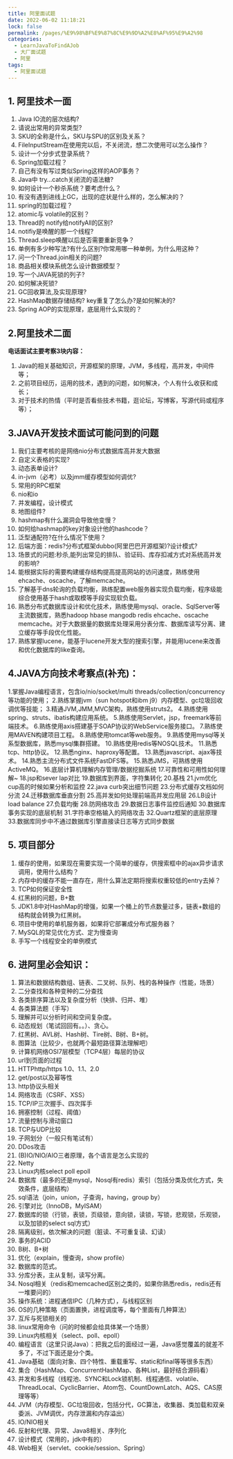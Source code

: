 ```yaml
---
title: 阿里面试题
date: 2022-06-02 11:18:21
lock: false
permalink: /pages/%E9%98%BF%E9%87%8C%E9%9D%A2%E8%AF%95%E9%A2%98
categories: 
  - LearnJavaToFindAJob
  - 大厂面试题
  - 阿里
tags: 
  - 阿里面试题
---
```

## 1. 阿里技术一面

1. Java IO流的层次结构?
2. 请说出常用的异常类型?
3. SKU的全称是什么，SKU与SPU的区别及关系？
4. FileInputStream在使用完以后，不关闭流，想二次使用可以怎么操作？
5. 设计一个分步式登录系统？
6. Spring加载过程？
7. 自己有没有写过类似Spring这样的AOP事务？
8. Java中 try…catch关闭流的语法糖?
9. 如何设计一个秒杀系统？要考虑什么？
10. 有没有遇到进线上GC，出现的症状是什么样的，怎么解决的？
11. spring的加载过程？
12. atomic与 volatile的区别？
13. Thread的 notify给notifyAll的区别?
14. notifiy是唤醒的那一个线程?
15. Thread.sleep唤醒以后是否需要重新竞争？
16. 单例有多少种写法?有什么区别?你常用哪一种单例，为什么用这种？
17. 问一个Thread.join相关的问题?
18. 商品相关模块系统怎么设计数据模型？
19. 写一个JAVA死锁的列子?
20. 如何解决死锁?
21. GC回收算法,及实现原理?
22. HashMap数据存储结构? key重复了怎么办?是如何解决的?
23. Spring AOP的实现原理，底层用什么实现的？

## 2.阿里技术二面

**电话面试主要考察3块内容：**

1. Java的相关基础知识，开源框架的原理，JVM，多线程，高并发，中间件等；
2. 之前项目经历，运用的技术，遇到的问题，如何解决，个人有什么收获和成长；
3. 对于技术的热情（平时是否看些技术书籍，逛论坛，写博客，写源代码或程序等）；

## 3.JAVA开发技术面试可能问到的问题

1. 我们主要考核的是网络nio分布式数据库高并发大数据
2. 自定义表格的实现?
3. 动态表单设计?
4. in-jvm（必考）以及jmm缓存模型如何调优?
5. 常用的RPC框架
6. nio和io
7. 并发编程，设计模式
8. 地图组件?
9. hashmap有什么漏洞会导致他变慢？
10. 如何给hashmap的key对象设计他的hashcode？
11. 泛型通配符?在什么情况下使用？
12. 后端方面：redis?分布式框架dubbo(阿里巴巴开源框架)?设计模式?
13. 场景式的问题:秒杀,能列出常见的排队、验证码、库存扣减方式对系统高并发的影响?
14. 能根据实际的需要构建缓存结构提高提高网站的访问速度，熟练使用ehcache、oscache，了解memcache。
15. 了解基于dns轮询的负载均衡，熟练配置web服务器实现负载均衡，程序级能综合使用基于hash或取模等手段实现软负载。
16. 熟悉分布式数据库设计和优化技术，熟练使用mysql、oracle、SqlServer等主流数据库，熟悉hadoop hbase mangodb redis ehcache、oscache memcache。对于大数据量的数据库处理采用分表分库、数据库读写分离、建立缓存等手段优化性能。
17. 熟练掌握lucene，能基于lucene开发大型的搜索引擎，并能用lucene来改善和优化数据库的like查询。

## 4.JAVA方向技术考察点(补充)：

1.掌握Java编程语言，包含io/nio/socket/multi threads/collection/concurrency等功能的使用；
2.熟练掌握jvm（sun hotspot和ibm j9）内存模型、gc垃圾回收调优等技能；
3.精通JVM,JMM,MVC架构，熟练使用struts2。
4.熟练使用spring、struts、ibatis构建应用系统。
5.熟练使用Servlet，jsp，freemark等前端技术。
6.熟练使用axis搭建基于SOAP协议的WebService服务接口。
7.熟练使用MAVEN构建项目工程。
8.熟练使用tomcat等web服务。
9.熟练使用mysql等关系型数据库，熟悉mysql集群搭建。
10.熟练使用redis等NOSQL技术。
11.熟悉tcp、http协议。
12.熟悉nginx、haproxy等配置。
13.熟悉javascript、ajax等技术。
14.熟悉主流分布式文件系统FastDFS等。
15.熟悉JMS，可熟练使用ActiveMQ。
16.底层计算机理解内存管理/数据挖掘系统
17.可靠性和可用性如何理解~
18.jsp和sever lap对比
19.数据库到界面，字符集转化
20.基栈
21.jvm优化cup高的时候如果分析和监控
22.java curb突出细节问题
23.分布式缓存文档如何分流
24.迁移数据库垂直分割
25.高并发如何处理前端高并发应用层
26.LB设计load balance
27.负载均衡
28.防网络攻击
29.数据日志事件监控后通知
30.数据库事务实现的底层机制
31.字符串空格输入的网络攻击
32.Quartz框架的底层原理
33.数据库同步中不通过数据库引擎直接读日志等方式同步数据

## 5. 项目部分

1. 缓存的使用，如果现在需要实现一个简单的缓存，供搜索框中的ajax异步请求调用，使用什么结构？
2. 内存中的缓存不能一直存在，用什么算法定期将搜索权重较低的entry去掉？
3. TCP如何保证安全性
4. 红黑树的问题，B+数
5. JDK1.8中对HashMap的增强，如果一个桶上的节点数量过多，链表+数组的结构就会转换为红黑树。
6. 项目中使用的单机服务器，如果将它部署成分布式服务器？
7. MySQL的常见优化方式、定为慢查询
8. 手写一个线程安全的单例模式

## 6. 进阿里必会知识：

1. 算法和数据结构数组、链表、二叉树、队列、栈的各种操作（性能，场景）
2. 二分查找和各种变种的二分查找
3. 各类排序算法以及复杂度分析（快排、归并、堆）
4. 各类算法题（手写）
5. 理解并可以分析时间和空间复杂度。
6. 动态规划（笔试回回有。。）、贪心。
7. 红黑树、AVL树、Hash树、Tire树、B树、B+树。
8. 图算法（比较少，也就两个最短路径算法理解吧）
9. 计算机网络OSI7层模型（TCP4层）每层的协议
10. url到页面的过程
11. HTTPhttp/https 1.0、1.1、2.0
12. get/post以及幂等性
13. http协议头相关
14. 网络攻击（CSRF、XSS）
15. TCP/IP三次握手、四次挥手
16. 拥塞控制（过程、阈值）
17. 流量控制与滑动窗口
18. TCP与UDP比较
19. 子网划分（一般只有笔试有）
20. DDos攻击
21. (B)IO/NIO/AIO三者原理，各个语言是怎么实现的
22. Netty
23. Linux内核select poll epoll
24. 数据库（最多的还是mysql，Nosql有redis）索引（包括分类及优化方式，失效条件，底层结构）
25. sql语法（join，union，子查询，having，group by）
26. 引擎对比（InnoDB，MyISAM）
27. 数据库的锁（行锁，表锁，页级锁，意向锁，读锁，写锁，悲观锁，乐观锁，以及加锁的select sql方式）
28. 隔离级别，依次解决的问题（脏读、不可重复读、幻读）
29. 事务的ACID
30. B树、B+树
31. 优化（explain，慢查询，show profile）
32. 数据库的范式。
33. 分库分表，主从复制，读写分离。
34. Nosql相关（redis和memcached区别之类的，如果你熟悉redis，redis还有一堆要问的）
35. 操作系统：进程通信IPC（几种方式），与线程区别
36. OS的几种策略（页面置换，进程调度等，每个里面有几种算法）
37. 互斥与死锁相关的
38. linux常用命令（问的时候都会给具体某一个场景）
39. Linux内核相关（select、poll、epoll）
40. 编程语言（这里只说Java）：把我之后的面经过一遍，Java感觉覆盖的就差不多了，不过下面还是分个类。
41. Java基础（面向对象、四个特性、重载重写、static和final等等很多东西）
42. 集合（HashMap、ConcurrentHashMap、各种List，最好结合源码看）
43. 并发和多线程（线程池、SYNC和Lock锁机制、线程通信、volatile、ThreadLocal、CyclicBarrier、Atom包、CountDownLatch、AQS、CAS原理等等）
44. JVM（内存模型、GC垃圾回收，包括分代，GC算法，收集器、类加载和双亲委派、JVM调优，内存泄漏和内存溢出）
45. IO/NIO相关
46. 反射和代理、异常、Java8相关、序列化
47. 设计模式（常用的，jdk中有的）
48. Web相关（servlet、cookie/session、Spring）